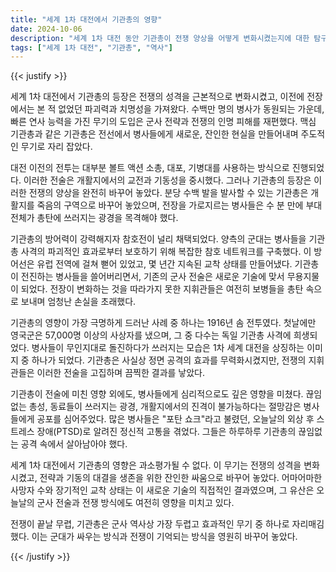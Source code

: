 ```yaml
---
title: "세계 1차 대전에서 기관총의 영향"
date: 2024-10-06
description: "세계 1차 대전 동안 기관총이 전쟁 양상을 어떻게 변화시켰는지에 대한 탐구."
tags: ["세계 1차 대전", "기관총", "역사"]
---
```


{{< justify >}}

세계 1차 대전에서 기관총의 등장은 전쟁의 성격을 근본적으로 변화시켰고, 이전에 전장에서는 본 적 없었던 파괴력과 치명성을 가져왔다. 수백만 명의 병사가 동원되는 가운데, 빠른 연사 능력을 가진 무기의 도입은 군사 전략과 전쟁의 인명 피해를 재편했다. 맥심 기관총과 같은 기관총은 전선에서 병사들에게 새로운, 잔인한 현실을 만들어내며 주도적인 무기로 자리 잡았다.

대전 이전의 전투는 대부분 볼트 액션 소총, 대포, 기병대를 사용하는 방식으로 진행되었다. 이러한 전술은 개활지에서의 교전과 기동성을 중시했다. 그러나 기관총의 등장은 이러한 전쟁의 양상을 완전히 바꾸어 놓았다. 분당 수백 발을 발사할 수 있는 기관총은 개활지를 죽음의 구역으로 바꾸어 놓았으며, 전장을 가로지르는 병사들은 수 분 만에 부대 전체가 총탄에 쓰러지는 광경을 목격해야 했다.

기관총의 방어력이 강력해지자 참호전이 널리 채택되었다. 양측의 군대는 병사들을 기관총 사격의 파괴적인 효과로부터 보호하기 위해 복잡한 참호 네트워크를 구축했다. 이 방어선은 유럽 전역에 걸쳐 뻗어 있었고, 몇 년간 지속된 교착 상태를 만들어냈다. 기관총이 전진하는 병사들을 쓸어버리면서, 기존의 군사 전술은 새로운 기술에 맞서 무용지물이 되었다. 전장이 변화하는 것을 따라가지 못한 지휘관들은 여전히 보병들을 총탄 속으로 보내며 엄청난 손실을 초래했다.

기관총의 영향이 가장 극명하게 드러난 사례 중 하나는 1916년 솜 전투였다. 첫날에만 영국군은 57,000명 이상의 사상자를 냈으며, 그 중 다수는 독일 기관총 사격에 희생되었다. 병사들이 무인지대로 돌진하다가 쓰러지는 모습은 1차 세계 대전을 상징하는 이미지 중 하나가 되었다. 기관총은 사실상 정면 공격의 효과를 무력화시켰지만, 전쟁의 지휘관들은 이러한 전술을 고집하며 끔찍한 결과를 낳았다.

기관총이 전술에 미친 영향 외에도, 병사들에게 심리적으로도 깊은 영향을 미쳤다. 끊임없는 총성, 동료들이 쓰러지는 광경, 개활지에서의 진격이 불가능하다는 절망감은 병사들에게 공포를 심어주었다. 많은 병사들은 "포탄 쇼크"라고 불렸던, 오늘날의 외상 후 스트레스 장애(PTSD)로 알려진 정신적 고통을 겪었다. 그들은 하루하루 기관총의 끊임없는 공격 속에서 살아남아야 했다.

세계 1차 대전에서 기관총의 영향은 과소평가될 수 없다. 이 무기는 전쟁의 성격을 변화시켰고, 전략과 기동의 대결을 생존을 위한 잔인한 싸움으로 바꾸어 놓았다. 어마어마한 사망자 수와 장기적인 교착 상태는 이 새로운 기술의 직접적인 결과였으며, 그 유산은 오늘날의 군사 전술과 전쟁 방식에도 여전히 영향을 미치고 있다.

전쟁이 끝날 무렵, 기관총은 군사 역사상 가장 두렵고 효과적인 무기 중 하나로 자리매김했다. 이는 군대가 싸우는 방식과 전쟁이 기억되는 방식을 영원히 바꾸어 놓았다.

{{< /justify >}}
